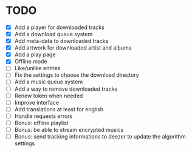 # TODO

- [x] Add a player for downloaded tracks
- [x] Add a download queue system
- [x] Add meta-data to downloaded tracks
- [x] Add artwork for downloaded artist and albums
- [x] Add a play page
- [x] Offline mode
- [ ] Like/unlike entries
- [ ] Fix the settings to choose the download directory
- [ ] Add a music queue system
- [ ] Add a way to remove downloaded tracks
- [ ] Renew token when needed
- [ ] Improve interface
- [ ] Add translations at least for english
- [ ] Handle requests errors
- [ ] Bonus: offline playlist
- [ ] Bonus: be able to stream encrypted musics
- [ ] Bonus: send tracking informations to deezer to update the algorithm settings
